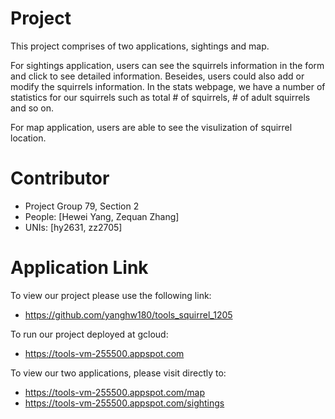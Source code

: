 Project
=================
This project comprises of two applications, sightings and map. 

For sightings application, users can see the squirrels information in the form and click to see detailed information. Beseides, users could also add or modify the squirrels information. In the stats webpage, we have a number of statistics for our squirrels such as total # of squirrels, # of adult squirrels and so on.

For map application, users are able to see the visulization of squirrel location.

Contributor
=================
* Project Group 79, Section 2
* People: [Hewei Yang, Zequan Zhang]
* UNIs: [hy2631, zz2705]

Application Link
=================
To view our project please use the following link:
- <https://github.com/yanghw180/tools_squirrel_1205>

To run our project deployed at gcloud:
- https://tools-vm-255500.appspot.com

To view our two applications, please visit directly to:
- https://tools-vm-255500.appspot.com/map
- https://tools-vm-255500.appspot.com/sightings

